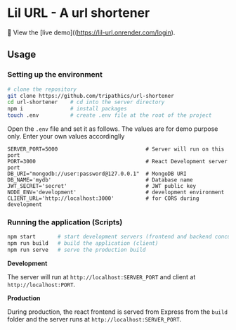 # Lil URL - A url shortener

🚀 View the [live demo]((https://lil-url.onrender.com/login).

## Usage

### Setting up the environment

```sh
# clone the repository
git clone https://github.com/tripathics/url-shortener
cd url-shortener    # cd into the server directory
npm i               # install packages
touch .env          # create .env file at the root of the project
```

Open the `.env` file and set it as follows. The values are for demo purpose only. Enter your own values accordinglly

```.env
SERVER_PORT=5000                            # Server will run on this port
PORT=3000                                   # React Development server port
DB_URI="mongodb://user:password@127.0.0.1"  # MongoDB URI
DB_NAME='mydb'                              # Database name
JWT_SECRET='secret'                         # JWT public key
NODE_ENV='development'                      # development environment
CLIENT_URL='http://localhost:3000'          # for CORS during development
```

### Running the application (Scripts)

```sh
npm start       # start development servers (frontend and backend concurrently)
npm run build   # build the application (client)
npm run serve   # serve the production build
```

**Development**

The server will run at `http://localhost:SERVER_PORT` and client at `http://localhost:PORT`.

**Production**

During production, the react frontend is served from Express from the `build` folder and the server runs at `http://localhost:SERVER_PORT`.

